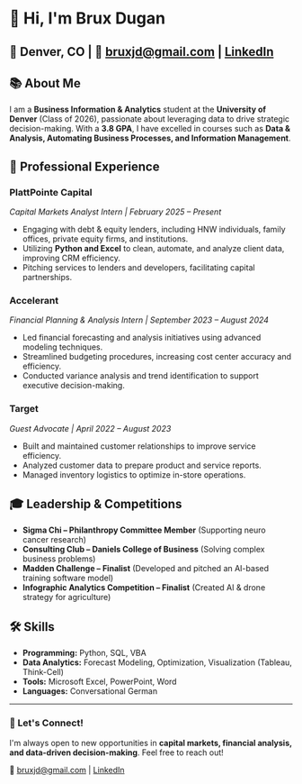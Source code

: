 # 👋 Hi, I'm Brux Dugan

## 📍 Denver, CO  | 📧 bruxjd@gmail.com | [LinkedIn](https://linkedin.com/in/brux-dugan)

## 📚 About Me
I am a **Business Information & Analytics** student at the **University of Denver** (Class of 2026), passionate about leveraging data to drive strategic decision-making. With a **3.8 GPA**, I have excelled in courses such as **Data & Analysis, Automating Business Processes, and Information Management**.

## 💼 Professional Experience
### **PlattPointe Capital**  
*Capital Markets Analyst Intern | February 2025 – Present*  
- Engaging with debt & equity lenders, including HNW individuals, family offices, private equity firms, and institutions.
- Utilizing **Python and Excel** to clean, automate, and analyze client data, improving CRM efficiency.
- Pitching services to lenders and developers, facilitating capital partnerships.

### **Accelerant**  
*Financial Planning & Analysis Intern | September 2023 – August 2024*  
- Led financial forecasting and analysis initiatives using advanced modeling techniques.
- Streamlined budgeting procedures, increasing cost center accuracy and efficiency.
- Conducted variance analysis and trend identification to support executive decision-making.

### **Target**  
*Guest Advocate | April 2022 – August 2023*  
- Built and maintained customer relationships to improve service efficiency.
- Analyzed customer data to prepare product and service reports.
- Managed inventory logistics to optimize in-store operations.

## 🎓 Leadership & Competitions
- **Sigma Chi – Philanthropy Committee Member** (Supporting neuro cancer research)
- **Consulting Club – Daniels College of Business** (Solving complex business problems)
- **Madden Challenge – Finalist** (Developed and pitched an AI-based training software model)
- **Infographic Analytics Competition – Finalist** (Created AI & drone strategy for agriculture)

## 🛠 Skills
- **Programming:** Python, SQL, VBA
- **Data Analytics:** Forecast Modeling, Optimization, Visualization (Tableau, Think-Cell)
- **Tools:** Microsoft Excel, PowerPoint, Word
- **Languages:** Conversational German

---
### 🚀 Let's Connect!
I'm always open to new opportunities in **capital markets, financial analysis, and data-driven decision-making**. Feel free to reach out!

📧 bruxjd@gmail.com | [LinkedIn](https://linkedin.com/in/brux-dugan)
